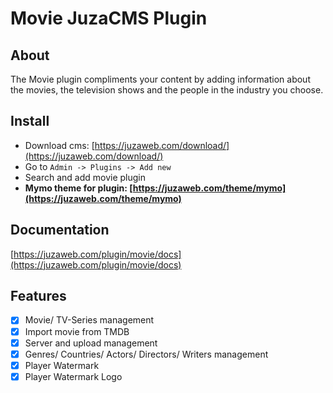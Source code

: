 # Movie JuzaCMS Plugin

## About
The Movie plugin compliments your content by adding information about the movies, the television shows and the people in the industry you choose.

## Install
- Download cms: [https://juzaweb.com/download/](https://juzaweb.com/download/)
- Go to `Admin -> Plugins -> Add new`
- Search and add movie plugin
- **Mymo theme for plugin: [https://juzaweb.com/theme/mymo](https://juzaweb.com/theme/mymo)**

## Documentation
[https://juzaweb.com/plugin/movie/docs](https://juzaweb.com/plugin/movie/docs)

## Features
- [x] Movie/ TV-Series management
- [x] Import movie from TMDB
- [x] Server and upload management
- [x] Genres/ Countries/ Actors/ Directors/ Writers management
- [x] Player Watermark
- [x] Player Watermark Logo
